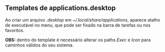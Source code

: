 Templates de applications.desktop
---

Ao criar um arquivo *.desktop* em *~/.local/share/applications*, aparece atalho de executável no menu, que pode ser fixado na barra de tarefas ou nos favoritos.

**OBS:** dentro do template é necessário alterar os paths *Exec* e *Icon* para caminhos válidos do seu sistema.
